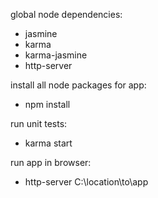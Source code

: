 global node dependencies:
* jasmine
* karma
* karma-jasmine
* http-server

install all node packages for app:
* npm install

run unit tests:
* karma start

run app in browser:
* http-server C:\location\to\app
